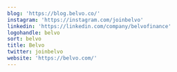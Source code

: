 ```yaml
---
blog: 'https://blog.belvo.co/'
instagram: 'https://instagram.com/joinbelvo'
linkedin: 'https://linkedin.com/company/belvofinance'
logohandle: belvo
sort: belvo
title: Belvo
twitter: joinbelvo
website: 'https://belvo.com/'
---
```

